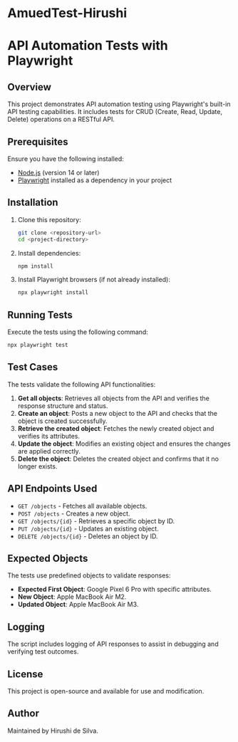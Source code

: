 # AmuedTest-Hirushi
 # API Automation Tests with Playwright

## Overview
This project demonstrates API automation testing using Playwright's built-in API testing capabilities. It includes tests for CRUD (Create, Read, Update, Delete) operations on a RESTful API.

## Prerequisites
Ensure you have the following installed:
- [Node.js](https://nodejs.org/) (version 14 or later)
- [Playwright](https://playwright.dev/) installed as a dependency in your project

## Installation
1. Clone this repository:
   ```sh
   git clone <repository-url>
   cd <project-directory>
   ```
2. Install dependencies:
   ```sh
   npm install
   ```
3. Install Playwright browsers (if not already installed):
   ```sh
   npx playwright install
   ```

## Running Tests
Execute the tests using the following command:
```sh
npx playwright test
```

## Test Cases
The tests validate the following API functionalities:

1. **Get all objects**: Retrieves all objects from the API and verifies the response structure and status.
2. **Create an object**: Posts a new object to the API and checks that the object is created successfully.
3. **Retrieve the created object**: Fetches the newly created object and verifies its attributes.
4. **Update the object**: Modifies an existing object and ensures the changes are applied correctly.
5. **Delete the object**: Deletes the created object and confirms that it no longer exists.

## API Endpoints Used
- `GET /objects` - Fetches all available objects.
- `POST /objects` - Creates a new object.
- `GET /objects/{id}` - Retrieves a specific object by ID.
- `PUT /objects/{id}` - Updates an existing object.
- `DELETE /objects/{id}` - Deletes an object by ID.

## Expected Objects
The tests use predefined objects to validate responses:
- **Expected First Object**: Google Pixel 6 Pro with specific attributes.
- **New Object**: Apple MacBook Air M2.
- **Updated Object**: Apple MacBook Air M3.

## Logging
The script includes logging of API responses to assist in debugging and verifying test outcomes.

## License
This project is open-source and available for use and modification.

## Author
Maintained by Hirushi de Silva.


